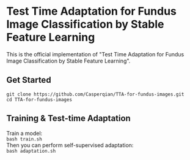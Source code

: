 # Test Time Adaptation for Fundus Image Classification by Stable Feature Learning
This is the official implementation of "Test Time Adaptation for Fundus Image Classification by Stable Feature Learning".
## Get Started
```
git clone https://github.com/Casperqian/TTA-for-fundus-images.git 
cd TTA-for-fundus-images
```
## Training & Test-time Adaptation
Train a model:   
`bash train.sh`   
Then you can perform self-supervised adaptation:   
`bash adaptation.sh`   


